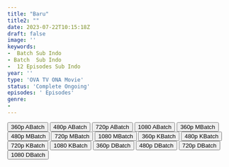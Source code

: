 ```yaml
---
title: "Baru"
title2: ""
date: 2023-07-22T10:15:18Z
draft: false
image: ''
keywords:
-  Batch Sub Indo
- Batch  Sub Indo
-  12 Episodes Sub Indo
year: ''
type: 'OVA TV ONA Movie'
status: 'Complete Ongoing'
episodes: ' Episodes'
genre:
- 
---
```


<div class="d-g gg-5 gtc-r ai-c">
<button onclick="window.open('?barc=','_blank')">360p ABatch</button>
<button onclick="window.open('?barc=','_blank')">480p ABatch</button>
<button onclick="window.open('?barc=','_blank')">720p ABatch</button>
<button onclick="window.open('?barc=','_blank')">1080 ABatch</button>
<button onclick="window.open('?bmed=','_blank')">360p MBatch</button>
<button onclick="window.open('?bmed=','_blank')">480p MBatch</button>
<button onclick="window.open('?bmed=','_blank')">720p MBatch</button>
<button onclick="window.open('?bmed=','_blank')">1080 MBatch</button>
<button onclick="window.open('?bkus=','_blank')">360p KBatch</button>
<button onclick="window.open('?bkus=','_blank')">480p KBatch</button>
<button onclick="window.open('?bkus=','_blank')">720p KBatch</button>
<button onclick="window.open('?bkus=','_blank')">1080 KBatch</button>
<button onclick="window.open('?bdro=','_blank')">360p DBatch</button>
<button onclick="window.open('?bdro=','_blank')">480p DBatch</button>
<button onclick="window.open('?bdro=','_blank')">720p DBatch</button>
<button onclick="window.open('?bdro=','_blank')">1080 DBatch</button>
</div>